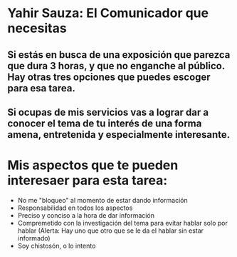 # Yahir Sauza: El Comunicador que necesitas

## Si estás en busca de una exposición que parezca que dura 3 horas, y que no enganche al público. Hay otras tres opciones que puedes escoger para esa tarea.
## Si ocupas de mis servicios vas a lograr dar a conocer el tema de tu interés de una forma amena, entretenida y especialmente interesante.

# Mis aspectos que te pueden interesaer para esta tarea:
* No me "bloqueo" al momento de estar dando información
* Responsabilidad en todos los aspectos
* Preciso y conciso a la hora de dar información
* Compremetido con la investigación del tema para evitar hablar solo por hablar (Alerta: Hay uno que otro que se le da el hablar sin estar informado)
* Soy chistosón, o lo intento
  
